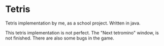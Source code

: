 # Tetris
Tetris implementation by me, as a school project. Written in java.

This tetris implementation is not perfect. The "Next tetromino" window, is not finished. There are also some bugs in the game.
